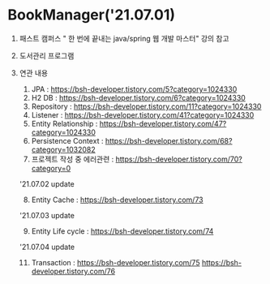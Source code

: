 # BookManager('21.07.01)
1. 패스트 캠퍼스 " 한 번에 끝내는 java/spring 웹 개발 마스터" 강의 참고
2. 도서관리 프로그램
3. 연관 내용
   1) JPA : https://bsh-developer.tistory.com/5?category=1024330
   2) H2 DB : https://bsh-developer.tistory.com/6?category=1024330
   3) Repository : https://bsh-developer.tistory.com/11?category=1024330
   4) Listener : https://bsh-developer.tistory.com/41?category=1024330
   5) Entity Relationship : https://bsh-developer.tistory.com/47?category=1024330
   6) Persistence Context : https://bsh-developer.tistory.com/68?category=1032082
   7) 프로젝트 작성 중 에러관련 : https://bsh-developer.tistory.com/70?category=0
   
   '21.07.02 update
   
   8) Entity Cache : https://bsh-developer.tistory.com/73
   
   '21.07.03 update
   
   9) Entity Life cycle : https://bsh-developer.tistory.com/74

   '21.07.04 update
   
   11) Transaction : https://bsh-developer.tistory.com/75
                     https://bsh-developer.tistory.com/76
 
